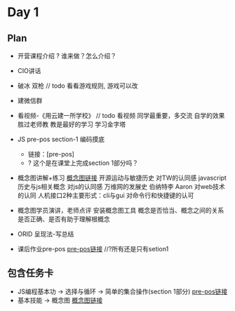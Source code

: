 # Day 1

## Plan

* 开营课程介绍
    ? 谁来做？怎么介绍？
* CIO讲话
* 破冰
        双枪 // todo 看看游戏规则, 游戏可以改
* 建微信群
* 看视频-《用云建一所学校》 // todo 看视频
        同学最重要，多交流
        自学的效果胜过老师教
        教是最好的学习
        学习金字塔
* JS pre-pos section-1 编码摸底   
    * 链接：[pre-pos]
    * ? 这个是在课堂上完成section 1部分吗？

* 概念图讲解+练习 [概念图链接]
        开源运动与敏捷历史
                对TW的认同感
        javascript历史与js相关概念
                对js的认同感
        万维网的发展史
                伯纳特李
                        Aaron
                对web技术的认同
        人机接口2种主要形式：cli与gui
                对命令行和快捷键的认可
* 概念图学员演讲，老师点评
        安装概念图工具
        概念是否恰当、概念之间的关系是否正确、是否有助于理解根概念
* ORID 呈现法-写总结
* 课后作业pre-pos [pre-pos链接] //?所有还是只有setion1

## 包含任务卡

* JS编程基本功 -> 选择与循环 -> 简单的集合操作(section 1部分) [pre-pos链接]
* 基本技能 -> 概念图 [概念图链接]

[pre-pos链接]:https://school.thoughtworks.cn/learn/program-center/simpleCodingQuiz/index.html#/student/program/247/task/5340/assignment/7623/quiz/365
[概念图链接]:https://school.thoughtworks.cn/learn/program-center/student/index.html#/program/247/task/5325
